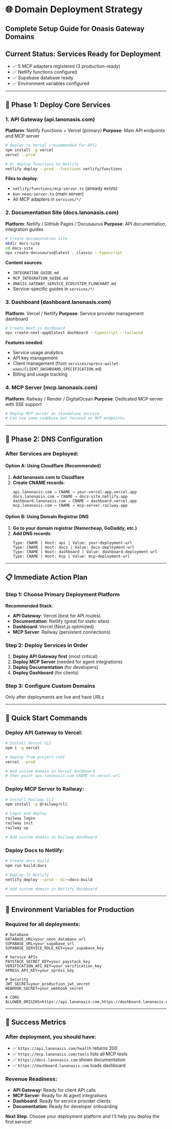 # 🌐 Domain Deployment Strategy
## Complete Setup Guide for Onasis Gateway Domains

## **Current Status: Services Ready for Deployment**
- ✅ 5 MCP adapters registered (3 production-ready)  
- ✅ Netlify functions configured
- ✅ Supabase database ready
- ✅ Environment variables configured

---

## 🚀 **Phase 1: Deploy Core Services**

### **1. API Gateway (api.lanonasis.com)**
**Platform**: Netlify Functions + Vercel (primary)
**Purpose**: Main API endpoints and MCP server

```bash
# Deploy to Vercel (recommended for API)
npm install -g vercel
vercel --prod

# Or deploy functions to Netlify
netlify deploy --prod --functions netlify/functions
```

**Files to deploy**:
- `netlify/functions/mcp-server.ts` (already exists)
- `bun-neon-server.ts` (main server)
- All MCP adapters in `services/*/`

### **2. Documentation Site (docs.lanonasis.com)**
**Platform**: Netlify / GitHub Pages / Docusaurus
**Purpose**: API documentation, integration guides

```bash
# Create documentation site
mkdir docs-site
cd docs-site
npx create-docusaurus@latest . classic --typescript
```

**Content sources**:
- `INTEGRATION_GUIDE.md`
- `MCP_INTEGRATION_GUIDE.md` 
- `ONASIS_GATEWAY_SERVICE_ECOSYSTEM_FLOWCHART.md`
- Service-specific guides in `services/*/`

### **3. Dashboard (dashboard.lanonasis.com)**
**Platform**: Vercel / Netlify
**Purpose**: Service provider management dashboard

```bash
# Create Next.js dashboard
npx create-next-app@latest dashboard --typescript --tailwind
```

**Features needed**:
- Service usage analytics
- API key management
- Client management (from `services/xpress-wallet-waas/CLIENT_DASHBOARD_SPECIFICATION.md`)
- Billing and usage tracking

### **4. MCP Server (mcp.lanonasis.com)**
**Platform**: Railway / Render / DigitalOcean
**Purpose**: Dedicated MCP server with SSE support

```bash
# Deploy MCP server as standalone service
# Can use same codebase but focused on MCP endpoints
```

---

## 🔧 **Phase 2: DNS Configuration**

### **After Services are Deployed:**

#### **Option A: Using Cloudflare (Recommended)**
1. **Add lanonasis.com to Cloudflare**
2. **Create CNAME records**:
   ```
   api.lanonasis.com → CNAME → your-vercel-app.vercel.app
   docs.lanonasis.com → CNAME → docs-site.netlify.app  
   dashboard.lanonasis.com → CNAME → dashboard.vercel.app
   mcp.lanonasis.com → CNAME → mcp-server.railway.app
   ```

#### **Option B: Using Domain Registrar DNS**
1. **Go to your domain registrar (Namecheap, GoDaddy, etc.)**
2. **Add DNS records**:
   ```
   Type: CNAME | Host: api | Value: your-deployment-url
   Type: CNAME | Host: docs | Value: docs-deployment-url
   Type: CNAME | Host: dashboard | Value: dashboard-deployment-url
   Type: CNAME | Host: mcp | Value: mcp-deployment-url
   ```

---

## 📋 **Immediate Action Plan**

### **Step 1: Choose Primary Deployment Platform**
**Recommended Stack**:
- **API Gateway**: Vercel (best for API routes)
- **Documentation**: Netlify (great for static sites)
- **Dashboard**: Vercel (Next.js optimized)
- **MCP Server**: Railway (persistent connections)

### **Step 2: Deploy Services in Order**
1. **Deploy API Gateway first** (most critical)
2. **Deploy MCP Server** (needed for agent integrations)
3. **Deploy Documentation** (for developers)
4. **Deploy Dashboard** (for clients)

### **Step 3: Configure Custom Domains**
Only after deployments are live and have URLs

---

## 🚀 **Quick Start Commands**

### **Deploy API Gateway to Vercel:**
```bash
# Install Vercel CLI
npm i -g vercel

# Deploy from project root
vercel --prod

# Add custom domain in Vercel dashboard
# Then point api.lanonasis.com CNAME to vercel-url
```

### **Deploy MCP Server to Railway:**
```bash
# Install Railway CLI
npm install -g @railway/cli

# Login and deploy
railway login
railway init
railway up

# Add custom domain in Railway dashboard
```

### **Deploy Docs to Netlify:**
```bash
# Create docs build
npm run build:docs

# Deploy to Netlify
netlify deploy --prod --dir=docs-build

# Add custom domain in Netlify dashboard
```

---

## 🔐 **Environment Variables for Production**

### **Required for all deployments:**
```env
# Database
DATABASE_URL=your_neon_database_url
SUPABASE_URL=your_supabase_url
SUPABASE_SERVICE_ROLE_KEY=your_supabase_key

# Service APIs
PAYSTACK_SECRET_KEY=your_paystack_key
VERIFICATION_API_KEY=your_verification_key
XPRESS_API_KEY=your_xpress_key

# Security
JWT_SECRET=your_production_jwt_secret
WEBHOOK_SECRET=your_webhook_secret

# CORS
ALLOWED_ORIGINS=https://api.lanonasis.com,https://dashboard.lanonasis.com
```

---

## 🎯 **Success Metrics**

### **After deployment, you should have:**
- ✅ `https://api.lanonasis.com/health` returns 200
- ✅ `https://mcp.lanonasis.com/tools` lists all MCP tools
- ✅ `https://docs.lanonasis.com` shows documentation
- ✅ `https://dashboard.lanonasis.com` loads dashboard

### **Revenue Readiness:**
- **API Gateway**: Ready for client API calls
- **MCP Server**: Ready for AI agent integrations
- **Dashboard**: Ready for service provider clients
- **Documentation**: Ready for developer onboarding

**Next Step**: Choose your deployment platform and I'll help you deploy the first service!